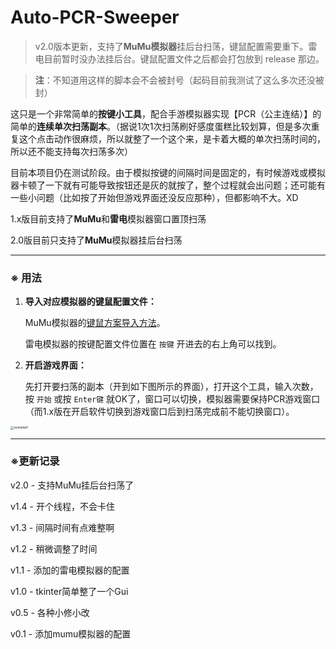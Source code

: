 # Auto-PCR-Sweeper
> v2.0版本更新，支持了**MuMu模拟器**挂后台扫荡，键鼠配置需要重下。雷电目前暂时没办法挂后台。键鼠配置文件之后都会打包放到 release 那边。

> **注**：不知道用这样的脚本会不会被封号（起码目前我测试了这么多次还没被封）

这只是一个非常简单的**按键小工具**，配合手游模拟器实现【PCR（公主连结）】的简单的**连续单次扫荡副本**。（据说1次1次扫荡刷好感度蛋糕比较划算，但是多次重复这个点击动作很麻烦，所以就整了一个这个来，是卡着大概的单次扫荡时间的，所以还不能支持每次扫荡多次）

目前本项目仍在测试阶段。由于模拟按键的间隔时间是固定的，有时候游戏或模拟器卡顿了一下就有可能导致按钮还是灰的就按了，整个过程就会出问题；还可能有一些小问题（比如按了开始但游戏界面还没反应那种），但都影响不大。XD

1.x版目前支持了**MuMu**和**雷电**模拟器窗口置顶扫荡

2.0版目前只支持了**MuMu**模拟器挂后台扫荡

---

### ※ 用法

1. **导入对应模拟器的键鼠配置文件：**

   MuMu模拟器的[键鼠方案导入方法](http://mumu.163.com/20190425/25905_810641.html)。

   雷电模拟器的按键配置文件位置在 `按键` 开进去的右上角可以找到。

2. **开启游戏界面：**

   先打开要扫荡的副本（开到如下图所示的界面），打开这个工具，输入次数，按 `开始` 或按 `Enter键` 就OK了，窗口可以切换，模拟器需要保持PCR游戏窗口（而1.x版在开启软件切换到游戏窗口后到扫荡完成前不能切换窗口）。

<img src="https://i.loli.net/2020/05/11/3bqjwo8duvraOtE.png" alt="examplep1" style="zoom:33%;" />

---

### ※更新记录

v2.0 -  支持MuMu挂后台扫荡了

v1.4 -  开个线程，不会卡住

v1.3 -  间隔时间有点难整啊

v1.2 -  稍微调整了时间

v1.1 -  添加的雷电模拟器的配置

v1.0 -  tkinter简单整了一个Gui

v0.5 -  各种小修小改

v0.1 -  添加mumu模拟器的配置
